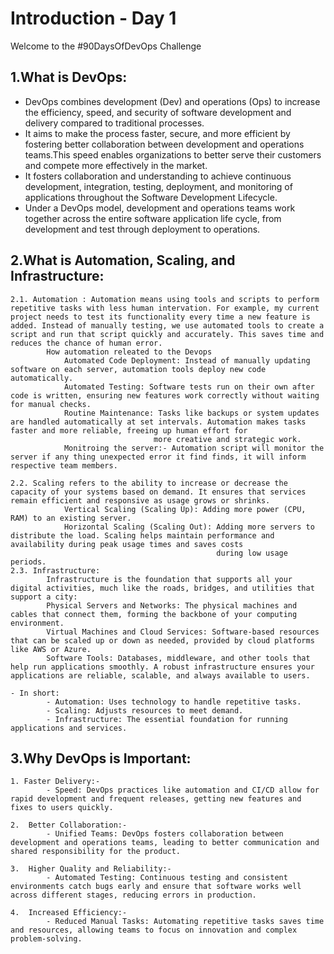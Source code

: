# Introduction - Day 1

Welcome to the #90DaysOfDevOps Challenge 

## 1.What is DevOps:
   - DevOps combines development (Dev) and operations (Ops) to increase the efficiency, speed, and security of software development and delivery compared to traditional processes.
   - It aims to make the process faster, secure, and more efficient by fostering better collaboration between development and operations teams.This speed enables organizations to better serve their customers and compete more effectively in the market.
   - It fosters collaboration and understanding to achieve continuous development, integration, testing, deployment, and monitoring of applications throughout the Software Development Lifecycle.
   - Under a DevOps model, development and operations teams work together across the entire software application life cycle, from development and test through deployment to operations.

## 2.What is Automation, Scaling, and Infrastructure:
    
	2.1. Automation : Automation means using tools and scripts to perform repetitive tasks with less human intervation. For example, my current project needs to test its functionality every time a new feature is added. Instead of manually testing, we use automated tools to create a script and run that script quickly and accurately. This saves time and reduces the chance of human error.
            How automation releated to the Devops
                Automated Code Deployment: Instead of manually updating software on each server, automation tools deploy new code automatically.
                Automated Testing: Software tests run on their own after code is written, ensuring new features work correctly without waiting for manual checks.
                Routine Maintenance: Tasks like backups or system updates are handled automatically at set intervals. Automation makes tasks faster and more reliable, freeing up human effort for 
                                    more creative and strategic work.
                Monitroing the server:- Automation script will monitor the server if any thing unexpected error it find finds, it will inform respective team members.

    2.2. Scaling refers to the ability to increase or decrease the capacity of your systems based on demand. It ensures that services remain efficient and responsive as usage grows or shrinks.
                Vertical Scaling (Scaling Up): Adding more power (CPU, RAM) to an existing server.
                Horizontal Scaling (Scaling Out): Adding more servers to distribute the load. Scaling helps maintain performance and availability during peak usage times and saves costs 
                                                  during low usage periods.
    2.3. Infrastructure:
            Infrastructure is the foundation that supports all your digital activities, much like the roads, bridges, and utilities that support a city:
            Physical Servers and Networks: The physical machines and cables that connect them, forming the backbone of your computing environment.
            Virtual Machines and Cloud Services: Software-based resources that can be scaled up or down as needed, provided by cloud platforms like AWS or Azure.
            Software Tools: Databases, middleware, and other tools that help run applications smoothly. A robust infrastructure ensures your applications are reliable, scalable, and always available to users.
    
	- In short:
            - Automation: Uses technology to handle repetitive tasks.
            - Scaling: Adjusts resources to meet demand.
            - Infrastructure: The essential foundation for running applications and services.
## 3.Why DevOps is Important:
    
	1. Faster Delivery:-
            - Speed: DevOps practices like automation and CI/CD allow for rapid development and frequent releases, getting new features and fixes to users quickly.
    
	2.  Better Collaboration:-
            - Unified Teams: DevOps fosters collaboration between development and operations teams, leading to better communication and shared responsibility for the product.
    
	3.  Higher Quality and Reliability:-
            - Automated Testing: Continuous testing and consistent environments catch bugs early and ensure that software works well across different stages, reducing errors in production.
    
	4.  Increased Efficiency:-
            - Reduced Manual Tasks: Automating repetitive tasks saves time and resources, allowing teams to focus on innovation and complex problem-solving.
       



